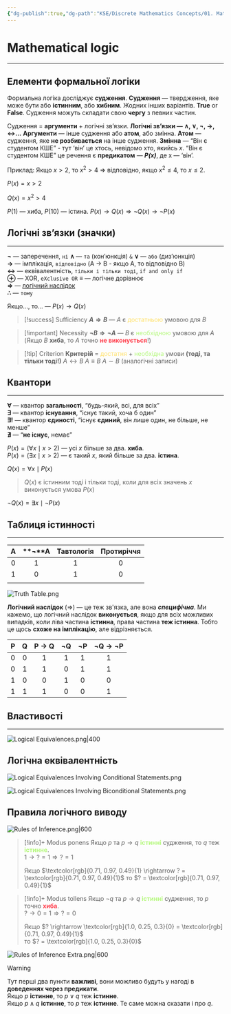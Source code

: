 ```yaml
---
{"dg-publish":true,"dg-path":"KSE/Discrete Mathematics Concepts/01. Mathematical logic.md","permalink":"/kse/discrete-mathematics-concepts/01-mathematical-logic/","tags":["kse","math/discrete"],"created":"2025-01-19T17:52:47.378+02:00","updated":"2025-03-09T21:20:49.093+02:00"}
---
```


# Mathematical logic
---
## Елементи формальної логіки

Формальна логіка досліджує **судження**. **Судження** — твердження, яке може бути або **істинним**, або **хибним**. Жодних інших варіантів. **True** or **False**. Судження можуть складати свою **чергу** з певних частин.

Судження = **аргументи** + логічні зв’язки. 
**Логічні зв’язки — ∧, ∨, ¬, →, ↔…** 
**Аргументи** — інше судження або **атом**, або змінна. 
**Атом** — судження, яке **не розбивається** на інше судження. 
**Змінна** — “Він є студентом КШЕ” - тут ‘він’ це хтось, невідомо хто, якийсь _х_. “Він є студентом КШЕ” це речення є **предикатом** — _**P(x)**_, де х — ‘він’.

Приклад: 
Якщо $x > 2$, то $x^2 > 4$ ⇒ відповідно, якщо $x^2 ≤ 4$, то $x ≤ 2$. 

$P(x) = x > 2$ 

$Q(x) = x^2 > 4$ 

$P(1)$ — хиба, 
$P(10)$ — істина. 
$P(x) \rightarrow Q(x) \Rightarrow \neg Q(x) \rightarrow \neg P(x)$

## Логічні зв’язки (значки)
---

**$\neg$** — заперечення, `ні` 
**$\land$** — `та` (кон’юнкція) `&`
**$\lor$** — `або` (диз’юнкція)  
**$\rightarrow$** — імплікація, `відповідно` (A $\rightarrow$ B - якщо А, то відповідно B)  
**$\leftrightarrow$** — еквівалентність, `тільки і тільки тоді`, `if and only if`  
**$\oplus$** — XOR, `eXclusive OR`
**$\equiv$** — логічне дорівнює  
**$\Rightarrow$** — [логічний наслідок](https://www.notion.so/Discrete-Mathematics-concepts-31f0d32fafce48c396c4b149eee34cfc?pvs=21)  
**$\therefore$** — `тому`

Якщо…, то… — $P(x) → Q(x)$

> [!success] Sufficiency
> **$A \Rightarrow B$** — $A$ є <span style="color:rgb(255, 224, 102)">достатньою</span> умовою для $B$

> [!important] Necessity
> **$\neg B \Rightarrow \neg A$** — $B$ є <span style="color:rgb(181, 248, 125)">необхідною</span> умовою для $A$ (Якщо $B$ **хиба**, то $A$ точно **<span style="color:rgb(255, 63, 77)">не виконується</span>**!)

> [!tip] Criterion
> **Критерій** = <span style="color:rgb(255, 224, 102)">достатня</span> + <span style="color:rgb(181, 248, 125)">необхідна</span> умови **(тоді, та тільки тоді!)** 
> $A \leftrightarrow B$
> $A \equiv B$
> $A \sim B$ (аналогічні записи)

## Квантори
---

**$\forall$** — квантор **загальності**, “будь-який, всі, для всіх”  
**$\exists$** — квантор **існування**, “існує такий, хоча б один”  
**$\exists!$** — квантор **єдиності**, “існує **єдиний**, він лише один, не більше, не менше”  
**$\nexists$** — “**не існує**, немає”

$P(x) = (\forall x \mid x > 2)$ — усі $x$ більше за два. **хиба**.  
$P(x) = (\exists x \mid x > 2)$ — є такий $x$, який більше за два. **істина**.

$Q(x) = \forall x \mid P(x)$

> $Q(x)$ є істинним тоді і тільки тоді, коли для всіх значень $x$ виконується умова $P(x)$

$\neg Q(x) = \exists x \mid \neg P(x)$


## Таблиця істинності
---

|  A  | **¬**A | Тавтологія | Протиріччя |
| :-: | :----: | :--------: | :--------: |
|  0  |   1    |     1      |     0      |
|  1  |   0    |     1      |     0      |
|     |        |            |            |

![Truth Table.png](/img/user/assets/img/Truth%20Table.png)

**Логічний наслідок** ($\Rightarrow$) — це теж зв'язка, але вона _**специфічна**_. 
Ми кажемо, що логічний наслідок **виконується**, якщо для всіх можливих випадків, коли ліва частина **істинна**, права частина **теж істинна**. Тобто це щось **схоже на імплікацію**, але відрізняється.

|  P  |  Q  | P → Q | **¬Q** | **¬P** | **¬Q** → **¬P** |
|:---:|:---:|:-----:|:------:|:------:|:---------------:|
|  0  |  0  |   1   |   1    |   1    |        1        |
|  0  |  1  |   1   |   0    |   1    |        1        |
|  1  |  0  |   0   |   1    |   0    |        0        |
|  1  |  1  |   1   |   0    |   0    |        1        |

## Властивості
---

![Logical Equivalences.png|400](/img/user/assets/img/Logical%20Equivalences.png)

## Логічна еквівалентність

![Logical Equivalences Involving Conditional Statements.png](/img/user/assets/img/Logical%20Equivalences%20Involving%20Conditional%20Statements.png)

![Logical Equivalences Involving Biconditional Statements.png](/img/user/assets/img/Logical%20Equivalences%20Involving%20Biconditional%20Statements.png)

## Правила логічного виводу

![Rules of Inference.png|600](/img/user/assets/img/Rules%20of%20Inference.png)

> [!info]+ Modus ponens
> Якщо $p$ та $p \rightarrow q$ **<span style="color:rgb(181, 248, 125)">істинні</span>** судження, то $q$ теж **<span style="color:rgb(181, 248, 125)">істинне</span>**.  
> $1 \rightarrow ? = 1 \Rightarrow ? = 1$
> 
> Якщо $\textcolor[rgb]{0.71, 0.97, 0.49}{1} \rightarrow ? = \textcolor[rgb]{0.71, 0.97, 0.49}{1}$
> то $? = \textcolor[rgb]{0.71, 0.97, 0.49}{1}$

> [!info]+ Modus tollens
> Якщо $\neg q$ та $p \rightarrow q$ **<span style="color:rgb(181, 248, 125)">істинні</span>** судження, то $p$ точно **<span style="color:rgb(255, 63, 77)">хиба</span>**.  
> $? \rightarrow 0 = 1 \Rightarrow ? = 0$
> 
> Якщо $? \rightarrow \textcolor[rgb]{1.0, 0.25, 0.3}{0} = \textcolor[rgb]{0.71, 0.97, 0.49}{1}$  
> то $? = \textcolor[rgb]{1.0, 0.25, 0.3}{0}$

![Rules of Inference Extra.png|600](/img/user/assets/img/Rules%20of%20Inference%20Extra.png)

> [!warning]
> Тут перші два пункти **важливі**, вони можливо будуть у нагоді в **доведеннях через предикати**.  
> Якщо $p$ **істинне**, то $p \lor q$ теж **істинне**.  
> Якщо $p \land q$ **істинне**, то $p$ теж **істинне**. Те саме можна сказати і про $q$.

